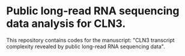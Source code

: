 # Public long-read RNA sequencing data analysis for CLN3.

This repository contains codes for the manuscript: "CLN3 transcript complexity revealed by public long-read RNA sequencing data".

